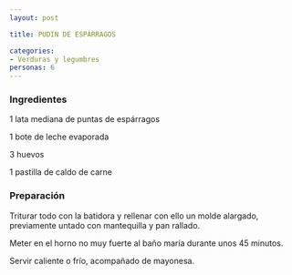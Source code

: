 ```yaml
---
layout: post

title: PUDIN DE ESPÁRRAGOS

categories:
- Verduras y legumbres
personas: 6 
---
```


<h3>Ingredientes</h3>
1 lata mediana de puntas de espárragos

1 bote de leche evaporada

3 huevos

1 pastilla de caldo de carne

<h3>Preparación</h3>
Triturar todo con la batidora y rellenar con ello un molde alargado, previamente untado con mantequilla y pan rallado.

Meter en el horno no muy fuerte al baño maría durante unos 45 minutos.

Servir caliente o frío, acompañado de mayonesa.